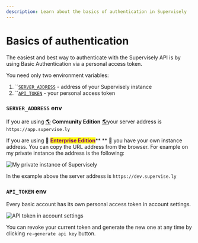 ```yaml
---
description: Learn about the basics of authentication in Supervisely
---
```


# Basics of authentication

The easiest and best way to authenticate with the Supervisely API is by using Basic Authentication via a personal access token.

You need only two environment variables:

1. ``[`SERVER_ADDRESS`](basics-of-authentication.md#server\_address-env) - address of your Supervisely instance
2. ``[`API_TOKEN`](basics-of-authentication.md#api\_token-env) - your personal access token

### `SERVER_ADDRESS` env

If you are using [🌎](basics-of-authentication.md#community) **Community Edition** [🌎](basics-of-authentication.md#community)your server address is `https://app.supervise.ly`

If you are using 🔐 <mark style="color:purple;">**Enterprise Edition**</mark>** ** 🔐 you have your own instance address. You can copy the URL address from the browser. For example on my private instance the address is the following:

![My private instance of Supervisely](https://user-images.githubusercontent.com/12828725/178995621-5d6b363b-e3c3-4653-8a58-95b9c8f62b34.png)

In the example above the server address is `https://dev.supervise.ly`

### `API_TOKEN` env

Every basic account has its own personal access token in account settings.&#x20;

![API token in account settings](https://user-images.githubusercontent.com/12828725/178999565-db05fdfb-2a72-49b2-8247-73873ee9f9ff.png)

You can revoke your current token and generate the new one at any time by clicking `re-generate api key` button.

